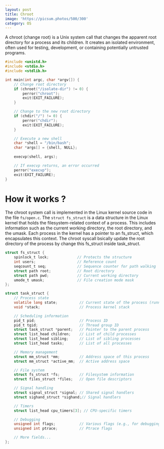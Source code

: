 ```yaml
---
layout: post
title: Chroot
image: 'https://picsum.photos/500/300'
category: OS
---
```


A chroot (change root) is a Unix system call that changes the apparent root directory for a process and its children. It creates an isolated environment, often used for testing, development, or containing potentially untrusted programs.

``` c
#include <unistd.h>
#include <stdio.h>
#include <stdlib.h>

int main(int argc, char *argv[]) {
    // Change root directory
    if (chroot("/isolate-dir") != 0) {
        perror("chroot");
        exit(EXIT_FAILURE);
    }

    // Change to the new root directory
    if (chdir("/") != 0) {
        perror("chdir");
        exit(EXIT_FAILURE);
    }

    // Execute a new shell
    char *shell = "/bin/bash";
    char *args[] = {shell, NULL};
    
    execvp(shell, args);

    // If execvp returns, an error occurred
    perror("execvp");
    exit(EXIT_FAILURE);
}
```

# How it works ?
The chroot system call is implemented in the Linux kernel source code in the file `fs/open.c`.
The `struct fs_struct` is a data structure in the Linux kernel that holds the filesystem-related context of a process. This includes information such as the current working directory, the root directory, and the umask. Each process in the kernel has a pointer to an fs_struct, which encapsulates this context. The chroot syscall bsically update the root directory of the process by change this fs_struct inside task_struct.

```c
struct fs_struct {
    spinlock_t lock;             // Protects the structure
    int users;                   // Reference count
    seqcount_t seq;              // Sequence counter for path walking
    struct path root;            // Root directory
    struct path pwd;             // Current working directory
    umode_t umask;               // File creation mode mask
};

struct task_struct {
    // Process state
    volatile long state;          // Current state of the process (running, sleeping, etc.)
    void *stack;                  // Process kernel stack

    // Scheduling information
    pid_t pid;                    // Process ID
    pid_t tgid;                   // Thread group ID
    struct task_struct *parent;   // Pointer to the parent process
    struct list_head children;    // List of child processes
    struct list_head sibling;     // List of sibling processes
    struct list_head tasks;       // List of all processes

    // Memory management
    struct mm_struct *mm;         // Address space of this process
    struct mm_struct *active_mm;  // Active address space

    // File system
    struct fs_struct *fs;         // Filesystem information
    struct files_struct *files;   // Open file descriptors

    // Signal handling
    struct signal_struct *signal; // Shared signal handlers
    struct sighand_struct *sighand;// Signal handlers

    // Timers
    struct list_head cpu_timers[3]; // CPU-specific timers

    // Debugging
    unsigned int flags;           // Various flags (e.g., for debugging)
    unsigned int ptrace;          // Ptrace flags

    // More fields...
};

```
